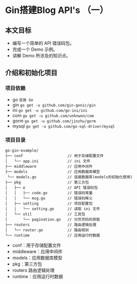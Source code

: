 # Gin搭建Blog API's （一）

## 本文目标
* 编写一个简单的 API 错误码包。
* 完成一个 Demo 示例。
* 讲解 Demo 所涉及的知识点。

## 介绍和初始化项目
### 项目依赖
* go     `安装 Go`
* gin    `go get -u github.com/gin-gonic/gin`
* ini    `go get -u github.com/go-ini/ini`
* com    `go get -u github.com/unknwon/com`
* gorm   `go get -u github.com/jinzhu/gorm`
* mysql  `go get -u github.com/go-sql-driver/mysql`

### 项目目录
```
go-gin-example/
├── conf                    // 用于存储配置文件
│   └── app.ini             // ini 文件
├── middleware              // 应用中间件
├── models                  // 应用数据库模型
 └── models.go              // 连接数据库(models的初始化使用)
├── pkg                     // 第三方包
│   ├── e                   // API 错误码包
│   │   ├── code.go         // 错误码常量
│   │   └── msg.go          // 错误码释义
│   ├── setting             // 项目配置包
│   │   └── setting.go      // 读取 ini 文件
│   └── util                // 工具包
│       └── pagination.go   // 分页页码的获取
├── routers                 // 路由逻辑处理
│   └── router.go           // 路由规则
└── runtime                 // 应用运行时数据
```
* conf：用于存储配置文件
* middleware：应用中间件
* models：应用数据库模型
* pkg：第三方包
* routers 路由逻辑处理
* runtime：应用运行时数据